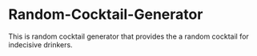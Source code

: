 # Random-Cocktail-Generator
This is random cocktail generator that provides the a random cocktail for indecisive drinkers. 